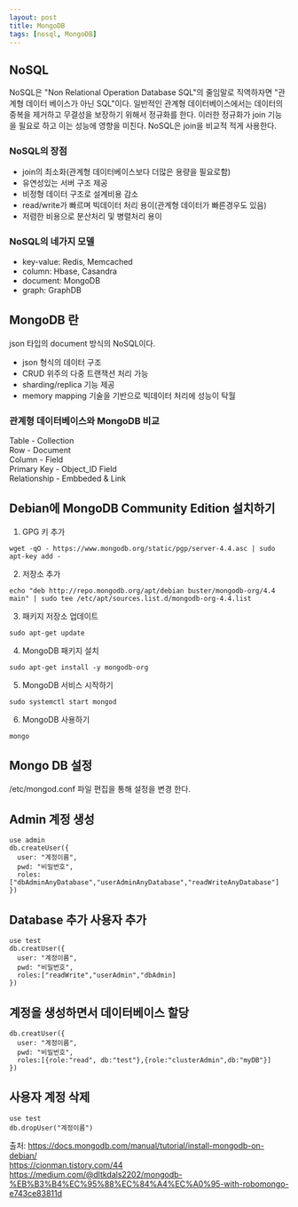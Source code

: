 ```yaml
---
layout: post
title: MongoDB
tags: [nosql, MongoDB]
---
```


## NoSQL
NoSQL은 "Non Relational Operation Database SQL"의 줄임말로 직역하자면 "관계형 데이터 베이스가 아닌 SQL"이다.
일반적인 관계형 데이터베이스에서는 데이터의 중복을 제거하고 무결성을 보장하기 위해서 정규화를 한다. 이러한 정규화가 join 기능을 필요로 하고 이는 성능에 영향을 미친다. NoSQL은 join을 비교적 적게 사용한다.

### NoSQL의 장점
- join의 최소화(관계형 데이터베이스보다 더많은 용량을 필요로함)
- 유연성있는 서버 구조 제공
- 비정형 데이터 구조로 설계비용 감소
- read/write가 빠르며 빅데이터 처리 용이(관계형 데이터가 빠른경우도 있음)
- 저렴한 비용으로 분산처리 및 병렬처리 용이

### NoSQL의 네가지 모델
- key-value: Redis, Memcached
- column: Hbase, Casandra
- document: MongoDB
- graph: GraphDB

## MongoDB 란
json 타입의 document 방식의 NoSQL이다. 
- json 형식의 데이터 구조
- CRUD 위주의 다중 트랜잭션 처리 가능
- sharding/replica 기능 제공
- memory mapping 기술을 기반으로 빅데이터 처리에 성능이 탁월

### 관계형 데이터베이스와 MongoDB 비교
Table			-	Collection  
Row				-	Document  
Column			-	Field  
Primary Key		-	Object_ID Field  
Relationship	-	Embbeded & Link  


## Debian에 MongoDB Community Edition 설치하기

1. GPG 키 추가
```
wget -qO - https://www.mongodb.org/static/pgp/server-4.4.asc | sudo apt-key add -
```

2. 저장소 추가
```
echo "deb http://repo.mongodb.org/apt/debian buster/mongodb-org/4.4 main" | sudo tee /etc/apt/sources.list.d/mongodb-org-4.4.list
```

3. 패키지 저장소 업데이트
```
sudo apt-get update
```

4. MongoDB 패키지 설치
```
sudo apt-get install -y mongodb-org
```

5. MongoDB 서비스 시작하기
```
sudo systemctl start mongod
```

6. MongoDB 사용하기
```
mongo
```

## Mongo DB 설정
/etc/mongod.conf 파일 편집을 통해 설정을 변경 한다.

## Admin 계정 생성
```
use admin
db.createUser({
  user: "계정이름",
  pwd: "비밀번호",
  roles:["dbAdminAnyDatabase","userAdminAnyDatabase","readWriteAnyDatabase"]
})
```

## Database 추가 사용자 추가
```
use test
db.creatUser({
  user: "계정이름",
  pwd: "비밀번호",
  roles:["readWrite","userAdmin","dbAdmin]
})
```

## 계정을 생성하면서 데이터베이스 할당
```
db.creatUser({
  user: "계정이름",
  pwd: "비밀번호",
  roles:[{role:"read", db:"test"},{role:"clusterAdmin",db:"myDB"}]
})
```

## 사용자 계정 삭제
```
use test
db.dropUser("계정이름")
```

출처: https://docs.mongodb.com/manual/tutorial/install-mongodb-on-debian/  
https://cionman.tistory.com/44  
https://medium.com/@dltkdals2202/mongodb-%EB%B3%B4%EC%95%88%EC%84%A4%EC%A0%95-with-robomongo-e743ce83811d
